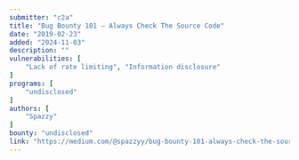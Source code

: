 ```yaml
---
submitter: "c2a"
title: "Bug Bounty 101 — Always Check The Source Code"
date: "2019-02-23"
added: "2024-11-03"
description: ""
vulnerabilities: [
    "Lack of rate limiting", "Information disclosure"
]
programs: [
    "undisclosed"
]
authors: [
    "Spazzy"
]
bounty: "undisclosed"
link: "https://medium.com/@spazzyy/bug-bounty-101-always-check-the-source-code-1adaf3f59567"
---
```




